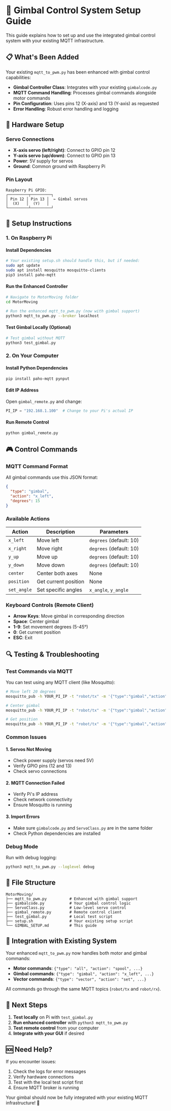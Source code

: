 # 🎯 Gimbal Control System Setup Guide

This guide explains how to set up and use the integrated gimbal control system with your existing MQTT infrastructure.

## 📋 What's Been Added

Your existing `mqtt_to_pwm.py` has been enhanced with gimbal control capabilities:

- **Gimbal Controller Class**: Integrates with your existing `gimbalcode.py`
- **MQTT Command Handling**: Processes gimbal commands alongside motor commands
- **Pin Configuration**: Uses pins 12 (X-axis) and 13 (Y-axis) as requested
- **Error Handling**: Robust error handling and logging

## 🔧 Hardware Setup

### Servo Connections
- **X-axis servo (left/right)**: Connect to GPIO pin 12
- **Y-axis servo (up/down)**: Connect to GPIO pin 13
- **Power**: 5V supply for servos
- **Ground**: Common ground with Raspberry Pi

### Pin Layout
```
Raspberry Pi GPIO:
┌─────────┬─────────┐
│ Pin 12 │ Pin 13 │  ← Gimbal servos
│  (X)   │  (Y)   │
└─────────┴─────────┘
```

## 🚀 Setup Instructions

### 1. On Raspberry Pi

#### Install Dependencies
```bash
# Your existing setup.sh should handle this, but if needed:
sudo apt update
sudo apt install mosquitto mosquitto-clients
pip3 install paho-mqtt
```

#### Run the Enhanced Controller
```bash
# Navigate to MotorMoving folder
cd MotorMoving

# Run the enhanced mqtt_to_pwm.py (now with gimbal support)
python3 mqtt_to_pwm.py --broker localhost
```

#### Test Gimbal Locally (Optional)
```bash
# Test gimbal without MQTT
python3 test_gimbal.py
```

### 2. On Your Computer

#### Install Python Dependencies
```bash
pip install paho-mqtt pynput
```

#### Edit IP Address
Open `gimbal_remote.py` and change:
```python
PI_IP = "192.168.1.100"  # Change to your Pi's actual IP
```

#### Run Remote Control
```bash
python gimbal_remote.py
```

## 🎮 Control Commands

### MQTT Command Format
All gimbal commands use this JSON format:
```json
{
  "type": "gimbal",
  "action": "x_left",
  "degrees": 15
}
```

### Available Actions
| Action | Description | Parameters |
|--------|-------------|------------|
| `x_left` | Move left | `degrees` (default: 10) |
| `x_right` | Move right | `degrees` (default: 10) |
| `y_up` | Move up | `degrees` (default: 10) |
| `y_down` | Move down | `degrees` (default: 10) |
| `center` | Center both axes | None |
| `position` | Get current position | None |
| `set_angle` | Set specific angles | `x_angle`, `y_angle` |

### Keyboard Controls (Remote Client)
- **Arrow Keys**: Move gimbal in corresponding direction
- **Space**: Center gimbal
- **1-9**: Set movement degrees (5-45°)
- **0**: Get current position
- **ESC**: Exit

## 🔍 Testing & Troubleshooting

### Test Commands via MQTT
You can test using any MQTT client (like Mosquitto):

```bash
# Move left 20 degrees
mosquitto_pub -h YOUR_PI_IP -t "robot/tx" -m '{"type":"gimbal","action":"x_left","degrees":20}'

# Center gimbal
mosquitto_pub -h YOUR_PI_IP -t "robot/tx" -m '{"type":"gimbal","action":"center"}'

# Get position
mosquitto_pub -h YOUR_PI_IP -t "robot/tx" -m '{"type":"gimbal","action":"position"}'
```

### Common Issues

#### 1. Servos Not Moving
- Check power supply (servos need 5V)
- Verify GPIO pins (12 and 13)
- Check servo connections

#### 2. MQTT Connection Failed
- Verify Pi's IP address
- Check network connectivity
- Ensure Mosquitto is running

#### 3. Import Errors
- Make sure `gimbalcode.py` and `ServoClass.py` are in the same folder
- Check Python dependencies are installed

### Debug Mode
Run with debug logging:
```bash
python3 mqtt_to_pwm.py --loglevel debug
```

## 📁 File Structure
```
MotorMoving/
├── mqtt_to_pwm.py          # Enhanced with gimbal support
├── gimbalcode.py           # Your gimbal control logic
├── ServoClass.py           # Low-level servo control
├── gimbal_remote.py        # Remote control client
├── test_gimbal.py          # Local test script
├── setup.sh                # Your existing setup script
└── GIMBAL_SETUP.md         # This guide
```

## 🔄 Integration with Existing System

Your enhanced `mqtt_to_pwm.py` now handles both motor and gimbal commands:

- **Motor commands**: `{"type": "all", "action": "spool", ...}`
- **Gimbal commands**: `{"type": "gimbal", "action": "x_left", ...}`
- **Vector commands**: `{"type": "vector", "action": "set", ...}`

All commands go through the same MQTT topics (`robot/tx` and `robot/rx`).

## 🎯 Next Steps

1. **Test locally** on Pi with `test_gimbal.py`
2. **Run enhanced controller** with `python3 mqtt_to_pwm.py`
3. **Test remote control** from your computer
4. **Integrate with your GUI** if desired

## 🆘 Need Help?

If you encounter issues:
1. Check the logs for error messages
2. Verify hardware connections
3. Test with the local test script first
4. Ensure MQTT broker is running

Your gimbal should now be fully integrated with your existing MQTT infrastructure! 🎉
